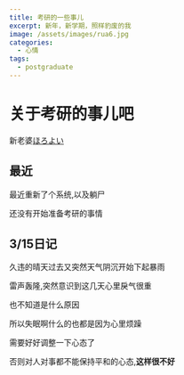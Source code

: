 ```yaml
---
title: 考研的一些事儿
excerpt: 新年，新学期，照样豹废的我
image: /assets/images/rua6.jpg
categories:
  - 心情
tags:
  - postgraduate
---
```

# 关于考研的事儿吧

新老婆[ほろよい](https://music.163.com/#/song?id=448316045)

## 最近

最近重新了个系统,以及躺尸

还没有开始准备考研的事情

## 3/15日记

久违的晴天过去又突然天气阴沉开始下起暴雨

雷声轰隆,突然意识到这几天心里戾气很重

也不知道是什么原因

所以失眠啊什么的也都是因为心里烦躁

需要好好调整一下心态了

否则对人对事都不能保持平和的心态,**这样很不好**
